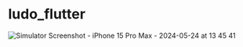 # ludo_flutter


![Simulator Screenshot - iPhone 15 Pro Max - 2024-05-24 at 13 45 41](https://github.com/shrawank039/ludo_flutter/assets/33369445/22f3ab09-f6b7-455b-9a6c-6ab0f912bf03)
